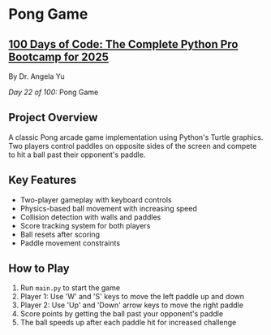 # Pong Game

## **[100 Days of Code: The Complete Python Pro Bootcamp for 2025](https://www.udemy.com/course/100-days-of-code/)**

By Dr. Angela Yu

*Day 22 of 100:* Pong Game

## Project Overview

A classic Pong arcade game implementation using Python's Turtle graphics. Two players control paddles on opposite sides of the screen and compete to hit a ball past their opponent's paddle.

## Key Features
- Two-player gameplay with keyboard controls
- Physics-based ball movement with increasing speed
- Collision detection with walls and paddles
- Score tracking system for both players
- Ball resets after scoring
- Paddle movement constraints

## How to Play
1. Run `main.py` to start the game
2. Player 1: Use 'W' and 'S' keys to move the left paddle up and down
3. Player 2: Use 'Up' and 'Down' arrow keys to move the right paddle
4. Score points by getting the ball past your opponent's paddle
5. The ball speeds up after each paddle hit for increased challenge